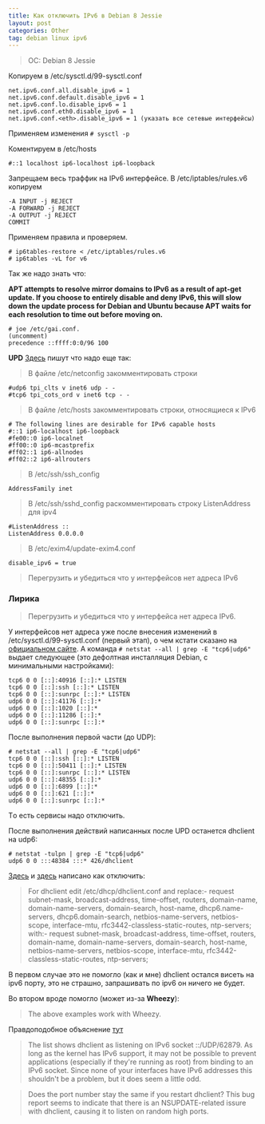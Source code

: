 ```yaml
---
title: Как отключить IPv6 в Debian 8 Jessie
layout: post
categories: Other
tag: debian linux ipv6
---
```


>OC: Debian 8 Jessie

Копируем в /etc/sysctl.d/99-sysctl.conf
```
net.ipv6.conf.all.disable_ipv6 = 1
net.ipv6.conf.default.disable_ipv6 = 1
net.ipv6.conf.lo.disable_ipv6 = 1
net.ipv6.conf.eth0.disable_ipv6 = 1
net.ipv6.conf.<eth>.disable_ipv6 = 1 (указать все сетевые интерфейсы)
```

Применяем изменения `# sysctl -p`

Коментируем в /etc/hosts
```
#::1 localhost ip6-localhost ip6-loopback
```

Запрещаем весь траффик на IPv6 интерфейсе. В /etc/iptables/rules.v6 копируем
```
-A INPUT -j REJECT
-A FORWARD -j REJECT
-A OUTPUT -j REJECT
COMMIT
```

Применяем правила и проверяем.
```
# ip6tables-restore < /etc/iptables/rules.v6
# ip6tables -vL for v6
```

Так же надо знать что:

**APT attempts to resolve mirror domains to IPv6 as a result of apt-get update. If you choose to entirely disable and deny IPv6, this will slow down the update process for Debian and Ubuntu because APT waits for each resolution to time out before moving on.**

```
# joe /etc/gai.conf.
(uncomment)
precedence ::ffff:0:0/96 100
```

**UPD** [Здесь](http://vacadem.ru/blog/linux-unix-and-other/disable-ipv6-in-debian.html) пишут что надо еще так:

> В файле  /etc/netconfig закомментировать строки
```
#udp6 tpi_clts v inet6 udp - -
#tcp6 tpi_cots_ord v inet6 tcp - -
```

> В файле /etc/hosts закомментировать строки, относящиеся к IPv6
```
# The following lines are desirable for IPv6 capable hosts
#::1 ip6-localhost ip6-loopback
#fe00::0 ip6-localnet
#ff00::0 ip6-mcastprefix
#ff02::1 ip6-allnodes
#ff02::2 ip6-allrouters
```

> В /etc/ssh/ssh_config
```
AddressFamily inet
```

> В /etc/ssh/sshd_config раскомментировать строку ListenAddress для ipv4
```
#ListenAddress ::
ListenAddress 0.0.0.0
```

> В /etc/exim4/update-exim4.conf
```
disable_ipv6 = true
```

> Перегрузить и убедиться что у интерфейсов нет адреса IPv6

### Лирика

> Перегрузить и убедиться что у интерфейса нет адреса IPv6.

У интерфейсов нет адреса уже после внесения изменений в /etc/sysctl.d/99-sysctl.conf (первый этап), о чем кстати сказано на [официальном сайте](https://wiki.debian.org/DebianIPv6). А команда `# netstat --all | grep -E "tcp6|udp6"` выдает следующее (это дефолтная инсталляция Debian, с минимальными настройками):
```
tcp6 0 0 [::]:40916 [::]:* LISTEN
tcp6 0 0 [::]:ssh [::]:* LISTEN
tcp6 0 0 [::]:sunrpc [::]:* LISTEN
udp6 0 0 [::]:41176 [::]:*
udp6 0 0 [::]:1020 [::]:*
udp6 0 0 [::]:11286 [::]:*
udp6 0 0 [::]:sunrpc [::]:*
```

После выполнения первой части (до UDP):
```
# netstat --all | grep -E "tcp6|udp6"
tcp6 0 0 [::]:ssh [::]:* LISTEN
tcp6 0 0 [::]:50411 [::]:* LISTEN
tcp6 0 0 [::]:sunrpc [::]:* LISTEN
udp6 0 0 [::]:48355 [::]:*
udp6 0 0 [::]:6899 [::]:*
udp6 0 0 [::]:621 [::]:*
udp6 0 0 [::]:sunrpc [::]:*
```

Tо есть сервисы надо отключить.

После выполнения действий написанных после UPD останется dhclient на udp6:
```
# netstat -tulpn | grep -E "tcp6|udp6"
udp6 0 0 :::48384 :::* 426/dhclient
```

[Здесь](https://serveradmin.ru/nastroyka-seti-v-debian/) и [здесь](https://lists.debian.org/debian-user/2014/01/msg00234.html) написано как отключить:

>For dhclient edit /etc/dhcp/dhclient.conf and replace:- request subnet-mask, broadcast-address, time-offset, routers,
domain-name, domain-name-servers, domain-search, host-name, dhcp6.name-servers, dhcp6.domain-search, netbios-name-servers, netbios-scope, interface-mtu,
rfc3442-classless-static-routes, ntp-servers; 
with:- request subnet-mask, broadcast-address, time-offset, routers, domain-name, domain-name-servers, domain-search, host-name,
netbios-name-servers, netbios-scope, interface-mtu, rfc3442-classless-static-routes, ntp-servers;

В первом случае это не помогло (как и мне) dhclient остался висеть на ipv6 порту, это не страшно, запрашивать по ipv6 он ничего не будет.

Во втором вроде помогло (может из-за **Wheezy**):

> The above examples work with Wheezy.

Правдоподобное объяснение [тут](http://www.linuxquestions.org/questions/linux-newbie-8/dhcp-ipv6-4175466992/)

> The list shows dhclient as listening on IPv6 socket ::/UDP/62879. As long as the kernel has IPv6 support, it may not be possible to prevent applications (especially if they're running as root) from binding to an IPv6 socket. Since none of your interfaces have IPv6 addresses this shouldn't be a problem, but it does seem a little odd.

> Does the port number stay the same if you restart dhclient? This bug report seems to indicate that there is an NSUPDATE-related issure with dhclient, causing it to listen on random high ports.